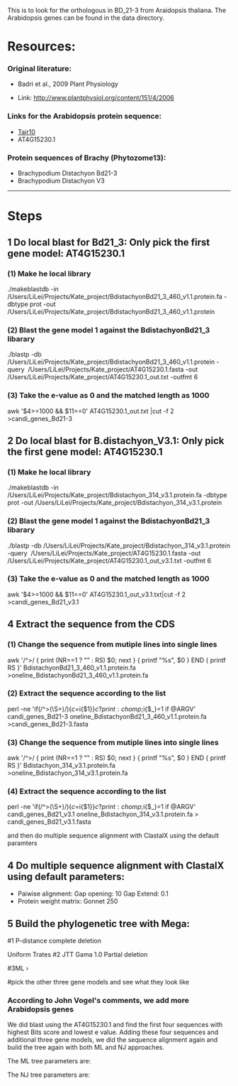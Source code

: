 This is to look for the orthologous in BD_21-3 from Araidopsis thaliana.
The Arabidopsis genes can be found in the data directory.

# Resources:

### Original literature:
- Badri et al., 2009 Plant Physiology

- Link: http://www.plantphysiol.org/content/151/4/2006

### Links for the Arabidopsis protein sequence:
- [Tair10](https://www.arabidopsis.org/servlets/TairObject?id=128747&type=locus)
- AT4G15230.1

### Protein sequences of Brachy (Phytozome13):
- Brachypodium Distachyon Bd21-3
- Brachypodium Distachyon V3

---

# Steps

## 1 Do local blast for Bd21_3: Only pick the first gene model: AT4G15230.1

### (1) Make he local library

./makeblastdb -in /Users/LiLei/Projects/Kate_project/BdistachyonBd21_3_460_v1.1.protein.fa -dbtype prot -out /Users/LiLei/Projects/Kate_project/BdistachyonBd21_3_460_v1.1.protein

### (2) Blast the gene model 1 against the BdistachyonBd21_3 libarary

./blastp -db /Users/LiLei/Projects/Kate_project/BdistachyonBd21_3_460_v1.1.protein -query  /Users/LiLei/Projects/Kate_project/AT4G15230.1.fasta -out /Users/LiLei/Projects/Kate_project/AT4G15230.1_out.txt -outfmt 6

### (3) Take the e-value as 0 and the matched length as 1000
awk '$4>=1000 && $11==0' AT4G15230.1_out.txt |cut -f 2 >candi_genes_Bd21-3


## 2 Do local blast for B.distachyon_V3.1: Only pick the first gene model: AT4G15230.1

### (1) Make he local library

./makeblastdb -in /Users/LiLei/Projects/Kate_project/Bdistachyon_314_v3.1.protein.fa -dbtype prot -out /Users/LiLei/Projects/Kate_project/Bdistachyon_314_v3.1.protein

### (2) Blast the gene model 1 against the BdistachyonBd21_3 libarary

./blastp -db /Users/LiLei/Projects/Kate_project/Bdistachyon_314_v3.1.protein -query  /Users/LiLei/Projects/Kate_project/AT4G15230.1.fasta -out /Users/LiLei/Projects/Kate_project/AT4G15230.1_out_v3.1.txt -outfmt 6


### (3) Take the e-value as 0 and the matched length as 1000

awk '$4>=1000 && $11==0' AT4G15230.1_out_v3.1.txt|cut -f 2 >candi_genes_Bd21_v3.1

## 4 Extract the sequence from the CDS 

### (1) Change the sequence from mutiple lines into single lines
awk '/^>/ { print (NR==1 ? "" : RS) $0; next } { printf "%s", $0 } END { printf RS }' BdistachyonBd21_3_460_v1.1.protein.fa >oneline_BdistachyonBd21_3_460_v1.1.protein.fa

### (2) Extract the sequence according to the list

perl -ne 'if(/^>(\S+)/){$c=$i{$1}}$c?print:chomp;$i{$_}=1 if @ARGV' candi_genes_Bd21-3 oneline_BdistachyonBd21_3_460_v1.1.protein.fa >candi_genes_Bd21-3.fasta

### (3) Change the sequence from mutiple lines into single lines

awk '/^>/ { print (NR==1 ? "" : RS) $0; next } { printf "%s", $0 } END { printf RS }' Bdistachyon_314_v3.1.protein.fa >oneline_Bdistachyon_314_v3.1.protein.fa

### (4) Extract the sequence according to the list

perl -ne 'if(/^>(\S+)/){$c=$i{$1}}$c?print:chomp;$i{$_}=1 if @ARGV' candi_genes_Bd21_v3.1 oneline_Bdistachyon_314_v3.1.protein.fa > candi_genes_Bd21_v3.1.fasta

and then do multiple sequence alignment with ClastalX using the default paramters


## 4 Do multiple sequence alignment with ClastalX using default parameters:
- Paiwise alignment:
Gap opening: 10
Gap Extend: 0.1
- Protein weight matrix: Gonnet 250

## 5 Build the phylogenetic tree with Mega:

#1 P-distance
complete deletion

Uniform Trates
#2 JTT
Gama
1.0
Partial deletion

#3ML
›

#pick the other three gene models and see what they look like

### According to John Vogel's comments, we add more Arabidopsis genes

We did blast using the AT4G15230.1 and find the first four sequences with highest Bits score and lowest e value. Adding these four sequences and additional three gene models, we did the sequence alignment again and build the tree again with both ML and NJ approaches.

The ML tree parameters are:


The NJ tree parameters are:

